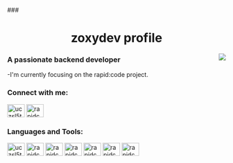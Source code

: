 ###<h1 align="center">zoxydev profile</h1>
<img align="right" src="https://github-readme-stats.vercel.app/api?username=zoxydev&show_icons=true&theme=dark" >
<h3 align="left">A passionate backend developer</h3>
-I'm currently focusing on the rapid:code project.

<h3 align="left">Connect with me:</h3>
<p align="left">
<a href="https://www.youtube.com/c/uczsl5tbgva4b9i0rtakusew" target="blank"><img align="center" src="https://simpleicons.org/icons/youtube.svg" alt="uczsl5tbgva4b9i0rtakusew" height="30" width="40" /></a>
<a href="https://discord.gg/rapidcode" target="blank"><img align="center" src="https://simpleicons.org/icons/discord.svg" alt="rapidcode" height="30" width="40" /></a>
</p>

<h3 align="left">Languages and Tools:</h3>
<p align="left">
<img align="center" src="https://simpleicons.org/icons/lua.svg" alt="uczsl5tbgva4b9i0rtakusew" height="30" width="40" /></a>
<img align="center" src="https://simpleicons.org/icons/html5.svg" alt="rapidcode" height="30" width="40" /></a>
<img align="center" src="https://simpleicons.org/icons/css3.svg" alt="rapidcode" height="30" width="40" /></a>
<img align="center" src="https://simpleicons.org/icons/javascript.svg" alt="rapidcode" height="30" width="40" /></a>
<img align="center" src="https://simpleicons.org/icons/java.svg" alt="rapidcode" height="30" width="40" /></a>
<img align="center" src="https://simpleicons.org/icons/cplusplus.svg" alt="rapidcode" height="30" width="40" /></a>
<img align="center" src="https://simpleicons.org/icons/visualstudiocode.svg" alt="rapidcode" height="30" width="40" /></a>
</p>
